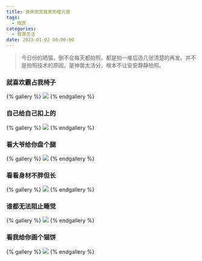 ```yaml
---
title: 快来欣赏我家的噬元兽
tags:
  - 欣赏
categories:
  - 智慧生活
date: 2023-01-02 00:00:00
---
```


> 今日份的晒猫，倒不会每天都拍照，都是拍一堆后选几张清楚的再发。并不是拍照技术的原因，是神兽太活分，根本不让安安静静拍照。

<!-- more -->

### 就喜欢霸占我椅子

{% gallery %}
![](https://cdn.dusays.com/2023/01/541-1.jpg/1)
{% endgallery %}

### 自己给自己扣上的

{% gallery %}
![](https://cdn.dusays.com/2023/01/541-2.jpg/1)
{% endgallery %}

### 看大爷给你盘个腿

{% gallery %}
![](https://cdn.dusays.com/2023/01/541-3.jpg/1)
{% endgallery %}

### 看看身材不胖但长

{% gallery %}
![](https://cdn.dusays.com/2023/01/541-4.jpg/1)
{% endgallery %}

### 谁都无法阻止睡觉

{% gallery %}
![](https://cdn.dusays.com/2023/01/541-5.jpg/1)
{% endgallery %}

### 看我给你画个猫饼

{% gallery %}
![](https://cdn.dusays.com/2023/01/541-6.jpg/1)
{% endgallery %}